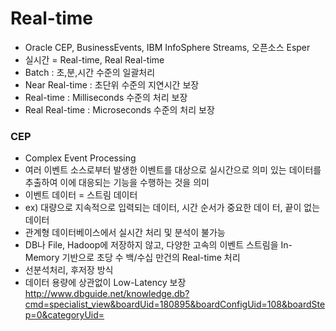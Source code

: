 # Real-time
- Oracle CEP, BusinessEvents, IBM InfoSphere Streams, 오픈소스 Esper 
- 실시간 = Real-time, Real Real-time
 - Batch : 초,분,시간 수준의 일괄처리 
 - Near Real-time : 초단위 수준의 지연시간 보장 
 - Real-time : Milliseconds 수준의 처리 보장 
 - Real Real-time : Microseconds 수준의 처리 보장
### CEP
- Complex Event Processing
- 여러 이벤트 소스로부터 발생한 이벤트를 대상으로 실시간으로 의미 있는 데이터를 추출하여 이에 대응되는 기능을 수행하는 것을 의미
- 이벤트 데이터 = 스트림 데이터
- ex) 대량으로 지속적으로 입력되는 데이터, 시간 순서가 중요한 데이 터, 끝이 없는 데이터
- 관계형 데이터베이스에서 실시간 처리 및 분석이 불가능
- DB나 File, Hadoop에 저장하지 않고, 다양한 고속의 이벤트 스트림을 In-Memory 기반으로 초당 수 백/수십 만건의 Real-time 처리
- 선분석처리, 후저장 방식
- 데이터 용량에 상관없이 Low-Latency 보장
http://www.dbguide.net/knowledge.db?cmd=specialist_view&boardUid=180895&boardConfigUid=108&boardStep=0&categoryUid=